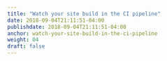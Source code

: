 ```yaml
---
title: "Watch your site build in the CI pipeline"
date: 2018-09-04T21:11:51-04:00
publishdate: 2018-09-04T21:11:51-04:00
anchor: watch-your-site-build-in-the-ci-pipeline
weight: 04
draft: false
---
```

